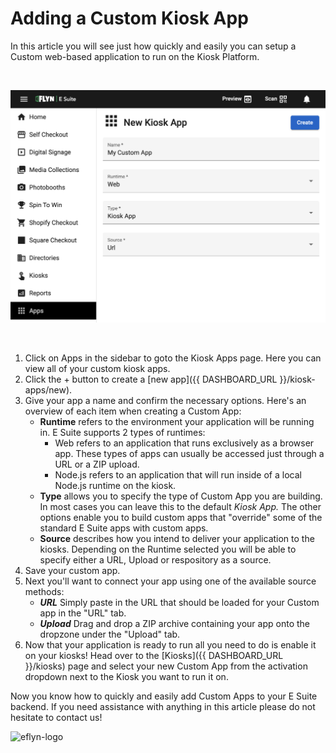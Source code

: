 [_metadata_:title]:- 'Adding a Custom App'
[_metadata_:description]:- "Did you know you can add a custom web app to your kiosk in just a few clicks?"
[_metadata_:author]:- "Dawar Rashid"
[_metadata_:tags]:- "custom app,custom apps,web apps,kiosk security,app url"
[_metadata_:date]:- "October 9 2022"
# Adding a Custom Kiosk App

In this article you will see just how quickly and easily you can setup a Custom web-based application to run on the Kiosk Platform.

<br />

![image](new-custom-app.png "Adding a new Kiosk App")

<br />

1) Click on Apps in the sidebar to goto the Kiosk Apps page. Here you can view all of your custom kiosk apps.
2) Click the + button to create a [new app]({{ DASHBOARD_URL }}/kiosk-apps/new).
3) Give your app a name and confirm the necessary options. Here's an overview of each item when creating a Custom App:
    - **Runtime** refers to the environment your application will be running in. E Suite supports 2 types of runtimes:
      - Web refers to an application that runs exclusively as a browser app. These types of apps can usually be accessed just through a URL or a ZIP upload.
      - Node.js refers to an application that will run inside of a local Node.js runtime on the kiosk.
    - **Type** allows you to specify the type of Custom App you are building. In most cases you can leave this to the default *Kiosk App.* The other options enable you to build custom apps that "override" some of the standard E Suite apps with custom apps.
    - **Source** describes how you intend to deliver your application to the kiosks. Depending on the Runtime selected you will be able to specify either a URL, Upload or respository as a source.
4) Save your custom app.
5) Next you'll want to connect your app using one of the available source methods:
   - ***URL*** Simply paste in the URL that should be loaded for your Custom app in the "URL" tab.
   - ***Upload*** Drag and drop a ZIP archive containing your app onto the dropzone under the "Upload" tab.
6) Now that your application is ready to run all you need to do is enable it on your kiosks! Head over to the [Kiosks]({{ DASHBOARD_URL }}/kiosks) page and select your new Custom App from the activation dropdown next to the Kiosk you want to run it on.

Now you know how to quickly and easily add Custom Apps to your E Suite backend. If you need assistance with anything in this article please do not hesitate to contact us!

![eflyn-logo](https://user-images.githubusercontent.com/1923688/208795609-35a4b412-7d19-4188-a2e9-c8727ca32d5c.png)
